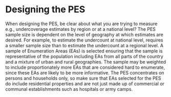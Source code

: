 
# Designing the PES 

<p> When designing the PES, be clear about what you are trying to measure e.g., undercoverage estimates by region or at a national level? 
The PES sample size is dependent on the level of geography at which estimates are desired. 
For example, to estimate the undercount at national level, requires a smaller sample size than to estimate the undercount at a regional level.
A sample of Enumeration Areas (EAs) is selected ensuring that the sample is representative of the population including EAs from all parts of the country and a mixture of urban and rural geographies. 
The sample may be weighted to include proportionately more EAs that are considered hard to enumerate, since these EAs are likely to be more informative. 
The PES concentrates on persons and households only, so make sure that EAs selected for the PES do include residential properties and are not just made up of commercial or communal establishments such as hospitals or army camps. </p>
